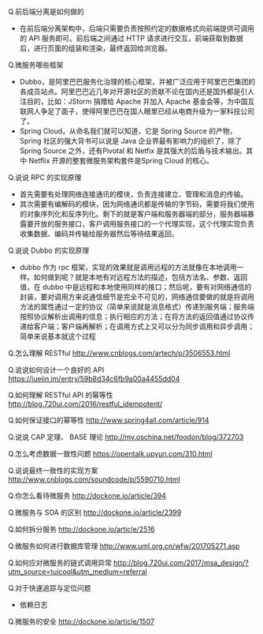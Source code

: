 Q.前后端分离是如何做的
* 在前后端分离架构中，后端只需要负责按照约定的数据格式向前端提供可调用的 API 服务即可。前后端之间通过 HTTP 请求进行交互，前端获取到数据后，进行页面的组装和渲染，最终返回给浏览器。


Q.微服务哪些框架
* Dubbo，是阿里巴巴服务化治理的核心框架，并被广泛应用于阿里巴巴集团的各成员站点。阿里巴巴近几年对开源社区的贡献不论在国内还是国外都是引人注目的，比如：JStorm 捐赠给 Apache 并加入 Apache 基金会等，为中国互联网人争足了面子，使得阿里巴巴在国人眼里已经从电商升级为一家科技公司了。
* Spring Cloud，从命名我们就可以知道，它是 Spring Source 的产物，Spring 社区的强大背书可以说是 Java 企业界最有影响力的组织了，除了 Spring Source 之外，还有Pivotal 和 Netfix 是其强大的后盾与技术输出。其中 Netflix 开源的整套微服务架构套件是Spring Cloud 的核心。 

Q.说说 RPC 的实现原理 
* 首先需要有处理网络连接通讯的模块，负责连接建立、管理和消息的传输。
* 其次需要有编解码的模块，因为网络通讯都是传输的字节码，需要将我们使用的对象序列化和反序列化。剩下的就是客户端和服务器端的部分，服务器端暴露要开放的服务接口，客户调用服务接口的一个代理实现，这个代理实现负责收集数据、编码并传输给服务器然后等待结果返回。

Q.说说 Dubbo 的实现原理 
* dubbo 作为 rpc 框架，实现的效果就是调用远程的方法就像在本地调用一样。如何做到呢？就是本地有对远程方法的描述，包括方法名、参数、返回值，在 dubbo 中是远程和本地使用同样的接口；然后呢，要有对网络通信的封装，要对调用方来说通信细节是完全不可见的，网络通信要做的就是将调用方法的属性通过一定的协议（简单来说就是消息格式）传递到服务端；服务端按照协议解析出调用的信息；执行相应的方法；在将方法的返回值通过协议传递给客户端；客户端再解析；在调用方式上又可以分为同步调用和异步调用；简单来说基本就这个过程

Q.怎么理解 RESTful
http://www.cnblogs.com/artech/p/3506553.html

Q.说说如何设计一个良好的 API
https://juejin.im/entry/59b8d34c6fb9a00a4455dd04

Q.如何理解 RESTful API 的幂等性
http://blog.720ui.com/2016/restful_idempotent/

Q.如何保证接口的幂等性
http://www.spring4all.com/article/914

Q.说说 CAP 定理、 BASE 理论
http://my.oschina.net/foodon/blog/372703

Q.怎么考虑数据一致性问题
https://opentalk.upyun.com/310.html

Q.说说最终一致性的实现方案
http://www.cnblogs.com/soundcode/p/5590710.html

Q.你怎么看待微服务
http://dockone.io/article/394

Q.微服务与 SOA 的区别
http://dockone.io/article/2399

Q.如何拆分服务
http://dockone.io/article/2516

Q.微服务如何进行数据库管理
http://www.uml.org.cn/wfw/201705271.asp

Q.如何应对微服务的链式调用异常
http://blog.720ui.com/2017/msa_design/?utm_source=tuicool&utm_medium=referral

Q.对于快速追踪与定位问题
* 依赖日志

Q.微服务的安全
http://dockone.io/article/1507
